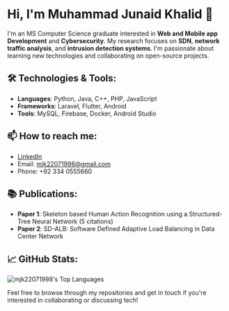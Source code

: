 # Hi, I'm Muhammad Junaid Khalid 👋

I'm an MS Computer Science graduate interested in **Web and Mobile app Development** and **Cybersecurity**. My research focuses on **SDN**, **network traffic analysis**, and **intrusion detection systems**. I'm passionate about learning new technologies and collaborating on open-source projects.

## 🛠️ Technologies & Tools:
- **Languages**: Python, Java, C++, PHP, JavaScript
- **Frameworks**: Laravel, Flutter, Android
- **Tools**: MySQL, Firebase, Docker, Android Studio

## 📫 How to reach me:
- [LinkedIn](https://www.linkedin.com/in/mjk22071998)
- Email: mjk22071998@gmail.com
- Phone: +92 334 0555660

## 📚 Publications:
- **Paper 1**: Skeleton based Human Action Recognition using a Structured-Tree Neural Network (5 citations)
- **Paper 2**: SD-ALB: Software Defined Adaptive Load Balancing in Data Center Network

## 📈 GitHub Stats:
![mjk22071998's Top Languages](https://github-readme-stats.vercel.app/api/top-langs/?username=mjk22071998&theme=vue-dark&show_icons=true&hide_border=true&layout=compact)

Feel free to browse through my repositories and get in touch if you're interested in collaborating or discussing tech!
